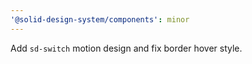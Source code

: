 ```yaml
---
'@solid-design-system/components': minor
---
```


Add `sd-switch` motion design and fix border hover style.
